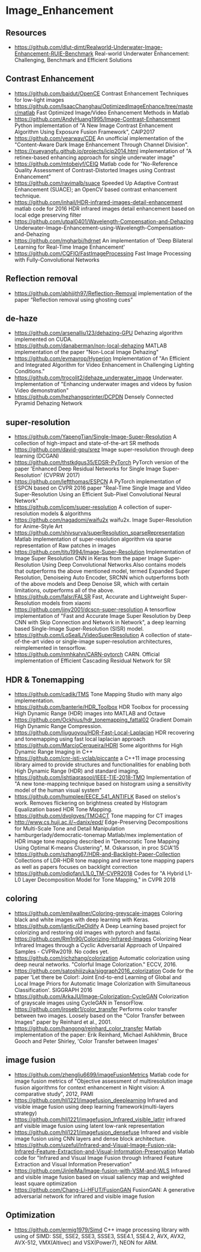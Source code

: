 # Image_Enhancement

## Resources
- https://github.com/dlut-dimt/Realworld-Underwater-Image-Enhancement-RUIE-Benchmark
Real-world Underwater Enhancement: Challenging, Benchmark and Efficient Solutions

## Contrast Enhancement 
- https://github.com/baidut/OpenCE
Contrast Enhancement Techniques for low-light images
- https://github.com/IsaacChanghau/OptimizedImageEnhance/tree/master/matlab
Fast Optimized Image/Video Enhancement Methods in Matlab
- https://github.com/AndyHuang1995/Image-Contrast-Enhancement
Python implementation of "A New Image Contrast Enhancement Algorithm Using Exposure Fusion Framework", CAIP2017 
- https://github.com/yearway/CDE
An unofficial implementation of the "Content-Aware Dark Image Enhancement Through Channel Division".
- https://xueyangfu.github.io/projects/icip2014.html
implementation of "A retinex-based enhancing approach for single underwater image"
- https://github.com/mtobeiyf/CEIQ
Matlab code for "No-Reference Quality Assessment of Contrast-Distorted Images using Contrast Enhancement"
- https://github.com/ravimalb/suace
Speeded Up Adaptive Contrast Enhancement (SUACE); an OpenCV based contrast enhancement technique. 
- https://github.com/inhail/HDR-infrared-images-detail-enhancement
matlab code for 2016 HDR infrared images detail enhancement based on local edge preserving filter
- https://github.com/utpal0401/Wavelength-Compensation-and-Dehazing
Underwater-Image-Enhancement-using-Wavelength-Compensation-and-Dehazing 
- https://github.com/mgharbi/hdrnet
An implementation of 'Deep Bilateral Learning for Real-Time Image Enhancement'
- https://github.com/CQFIO/FastImageProcessing
Fast Image Processing with Fully-Convolutional Networks 

## Reflection removal
- https://github.com/abhijith97/Reflection-Removal
implementation of the paper “Reflection removal using ghosting cues”

## de-haze
- https://github.com/arsenalliu123/dehazing-GPU
Dehazing algorithm implemented on CUDA.
- https://github.com/danaberman/non-local-dehazing
MATLAB implementation of the paper "Non-Local Image Dehazing"
- https://github.com/evmavrop/Hyperion
Implementation of "An Efficient and Integrated Algorithm for Video Enhancement in Challenging Lighting Conditions." 
- https://github.com/trocolit2/dehaze_underwater_image
Underwater. Implementation of "Enhancing underwater images and videos by fusion Video demonstration"
- https://github.com/hezhangsprinter/DCPDN
Densely Connected Pyramid Dehazing Network

## super-resolution
- https://github.com/YapengTian/Single-Image-Super-Resolution
A collection of high-impact and state-of-the-art SR methods
- https://github.com/david-gpu/srez
Image super-resolution through deep learning (DCGAN)
- https://github.com/thstkdgus35/EDSR-PyTorch
PyTorch version of the paper 'Enhanced Deep Residual Networks for Single Image Super-Resolution' (CVPRW 2017)
- https://github.com/leftthomas/ESPCN
A PyTorch implementation of ESPCN based on CVPR 2016 paper "Real-Time Single Image and Video Super-Resolution Using an Efficient Sub-Pixel Convolutional Neural Network"
- https://github.com/icpm/super-resolution
A collection of super-resolution models & algorithms
- https://github.com/nagadomi/waifu2x
waifu2x. Image Super-Resolution for Anime-Style Art
- https://github.com/shivsurya/superResolution_sparseRepresentation
Matlab implementation of super-resolution algorithm via sparse representation of Raw patches in images 
- https://github.com/titu1994/Image-Super-Resolution
Implementation of Image Super Resolution CNN in Keras from the paper Image Super-Resolution Using Deep Convolutional Networks.Also contains models that outperforms the above mentioned model, termed Expanded Super Resolution, Denoiseing Auto Encoder, SRCNN which outperforms both of the above models and Deep Denoise SR, which with certain limitations, outperforms all of the above.
- https://github.com/falsr/FALSR
Fast, Accurate and Lightweight Super-Resolution models from xiaomi
- https://github.com/jiny2001/dcscn-super-resolution
A tensorflow implementation of "Fast and Accurate Image Super Resolution by Deep CNN with Skip Connection and Network in Network", a deep learning based Single-Image Super-Resolution (SISR) model.
- https://github.com/LoSealL/VideoSuperResolution
A collection of state-of-the-art video or single-image super-resolution architectures, reimplemented in tensorflow. 
- https://github.com/nmhkahn/CARN-pytorch
CARN. Official implementation of Efficient Cascading Residual Network for SR 

## HDR & Tonemapping
- https://github.com/cadik/TMS
Tone Mapping Studio with many algo implementation.
- https://github.com/banterle/HDR_Toolbox
HDR Toolbox for processing High Dynamic Range (HDR) images into MATLAB and Octave
- https://github.com/Ockhius/hdr_tonemapping_fattal02
Gradient Domain High Dynamic Range Compression.
- https://github.com/liuguoyou/HDR-Fast-Local-Laplacian
HDR recovering and tonemapping using fast local laplacian approach 
- https://github.com/MarcioCerqueira/HDRI
Some algorithms for High Dynamic Range Imaging in C++
- https://github.com/cnr-isti-vclab/piccante
a C++11 image processing library aimed to provide structures and functionalities for enabling both High Dynamic Range (HDR) and standard imaging.
- https://github.com/ishtiaqrasool/IEEE-TIE-2018-TMO
Implementation of "A new tone-mapping technique based on histogram using a sensitivity model of the human visual system"
- https://github.com/humplee/EECE_541_ANTIFLK
Based on stelios's work. Removes flickering on brightness created by Histogram Equalization based HDR Tone Mapping. 
- https://github.com/dvolgyes/TMO4CT
Tone mapping for CT images
- http://www.cs.huji.ac.il/~danix/epd/
Edge-Preserving Decompositions for Multi-Scale Tone and Detail Manipulation
- hamburgerlady/democratic-tonemap
Matlab/mex implementation of HDR image tone mapping described in "Democratic Tone Mapping Using Optimal K-means Clustering", M. Oskarsson, in proc SCIA'15
- https://github.com/szhang67/HDR-and-Backlight-Paper-Collection
Collections of LDR-HDR tone mapping and inverse tone mapping papers as well as papers focuses on backlight correction 
- https://github.com/odiofan/L1L0_TM-CVPR2018
Codes for "A Hybrid L1-L0 Layer Decomposition Model for Tone Mapping," in CVPR 2018

## coloring
- https://github.com/emilwallner/Coloring-greyscale-images
Coloring black and white images with deep learning with Keras.
- https://github.com/jantic/DeOldify
A Deep Learning based project for colorizing and restoring old images with pytorch and fastai.
- https://github.com/Rm1n90/Colorizing-Infrared-Images
Colorizing Near Infrared Images through a Cyclic Adversarial Approach of Unpaired Samples - CVPRw2019. No codes yet.
- https://github.com/richzhang/colorization
Automatic colorization using deep neural networks. "Colorful Image Colorization." ECCV, 2016.
- https://github.com/satoshiiizuka/siggraph2016_colorization
Code for the paper 'Let there be Color!: Joint End-to-end Learning of Global and Local Image Priors for Automatic Image Colorization with Simultaneous Classification'. SIGGRAPH 2016
- https://github.com/ArkaJU/Image-Colorization-CycleGAN
Colorization of grayscale images using CycleGAN in TensorFlow. 
- https://github.com/jrosebr1/color_transfer
Performs color transfer between two images. Loosely based on the "Color Transfer between Images" paper by Reinhard et al., 2001.
- https://github.com/hangong/reinhard_color_transfer
Matlab implementation of the paper: Erik Reinhard, Michael Ashikhmin, Bruce Gooch and Peter Shirley, 'Color Transfer between Images'

## image fusion
- https://github.com/zhengliu6699/imageFusionMetrics
Matlab code for image fusion metrics of "Objective assessment of multiresolution image fusion algorithms for context enhancement in Night vision: A comparative study", 2012, PAMI
- https://github.com/hli1221/imagefusion_deeplearning
Infrared and visible image fusion using deep learning framework(multi-layers strategy) 
- https://github.com/hli1221/imagefusion_Infrared_visible_latlrr
infrared anf visible image fusion using latent low-rank representation 
- https://github.com/hli1221/imagefusion_densefuse
Infrared and visible image fusion using CNN layers and dense block architecture.
- https://github.com/uzeful/Infrared-and-Visual-Image-Fusion-via-Infrared-Feature-Extraction-and-Visual-Information-Preservation
Matlab code for "Infrared and Visual Image Fusion through Infrared Feature Extraction and Visual Information Preservation"
- https://github.com/JinleiMa/Image-fusion-with-VSM-and-WLS
Infrared and visible image fusion based on visual saliency map and weighted least square optimization 
- https://github.com/Chang-Li-HFUT/FusionGAN
FusionGAN: A generative adversarial network for infrared and visible image fusion 

## Optimization
- https://github.com/ermig1979/Simd
C++ image processing library with using of SIMD: SSE, SSE2, SSE3, SSSE3, SSE4.1, SSE4.2, AVX, AVX2, AVX-512, VMX(Altivec) and VSX(Power7), NEON for ARM. 
